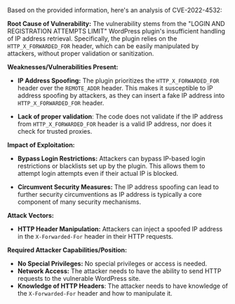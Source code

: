Based on the provided information, here's an analysis of CVE-2022-4532:

**Root Cause of Vulnerability:**
The vulnerability stems from the "LOGIN AND REGISTRATION ATTEMPTS LIMIT" WordPress plugin's insufficient handling of IP address retrieval. Specifically, the plugin relies on the `HTTP_X_FORWARDED_FOR` header, which can be easily manipulated by attackers, without proper validation or sanitization.

**Weaknesses/Vulnerabilities Present:**
- **IP Address Spoofing:** The plugin prioritizes the `HTTP_X_FORWARDED_FOR` header over the `REMOTE_ADDR` header. This makes it susceptible to IP address spoofing by attackers, as they can insert a fake IP address into `HTTP_X_FORWARDED_FOR` header.

- **Lack of proper validation**: The code does not validate if the IP address from `HTTP_X_FORWARDED_FOR` header is a valid IP address, nor does it check for trusted proxies.

**Impact of Exploitation:**
- **Bypass Login Restrictions:** Attackers can bypass IP-based login restrictions or blacklists set up by the plugin. This allows them to attempt login attempts even if their actual IP is blocked.

- **Circumvent Security Measures:** The IP address spoofing can lead to further security circumventions as IP address is typically a core component of many security mechanisms.

**Attack Vectors:**
- **HTTP Header Manipulation:** Attackers can inject a spoofed IP address in the `X-Forwarded-For` header in their HTTP requests.

**Required Attacker Capabilities/Position:**
- **No Special Privileges:** No special privileges or access is needed.
- **Network Access:** The attacker needs to have the ability to send HTTP requests to the vulnerable WordPress site.
- **Knowledge of HTTP Headers**: The attacker needs to have knowledge of the `X-Forwarded-For` header and how to manipulate it.